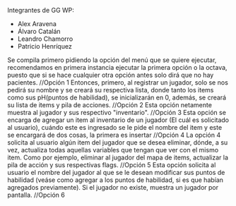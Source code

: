 Integrantes de GG WP: 
- Alex Aravena
- Álvaro Catalán
- Leandro Chamorro
- Patricio Henríquez

Se compila primero pidiendo la opción del menú que se quiere ejecutar, recomendamos en primera instancia ejecutar la primera opción o la octava, puesto que si se hace cualquier otra opción antes solo dirá que no hay pacientes.
//Opción 1
Entonces, primero, al registrar un jugador, solo se nos pedirá su nombre y se creará su respectiva lista,
donde tanto los items como sus pH(puntos de habilidad), se inicializarán en 0, además, se creará su lista de items y pila de acciones.
//Opción 2
Esta opción netamente muestra al jugador y sus respectivo "inventario".
//Opción 3
Esta opción se encarga de agregar un item al inventario de un jugador (El cuál es solicitado al usuario), cuándo este es ingresado se le pide el nombre del item y este se encargará de dos cosas,
la primera es insertar 
//Opción 4
La opción 4 solicita al usuario algún item del jugador que se desea eliminar, dónde, a su vez, actualiza todas aquellas variables que tengan que ver con el mismo item. Como por ejemplo, eliminar al jugador del 
mapa de items, actualizar la pila de acción y sus respectivas flags.
//Opción 5
Esta opción solicita al usuario el nombre del jugador al que se le desean modificar sus puntos de habilidad (veáse como agregar a los puntos de habilidad, si es que habían agregados previamente). Si el jugador no existe,
muestra un jugador por pantalla.
//Opción 6
